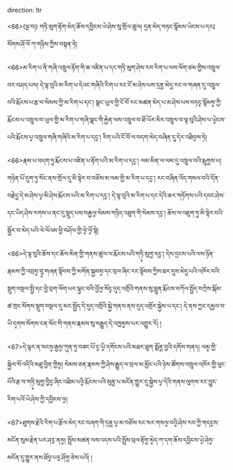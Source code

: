 direction: ltr

<66>(ལྔ་བ།) གཏི་མུག་རྟོག་མེད་ཆོས་དབྱིངས་ཡེ་ཤེས་སུ་གྲོལ་ཚུལ། དྲན་མེད་བཏང་སྙོམས་ཡེངས་པ་དང༔ སོགས་ཤོ་ལོ་ཀ་གཉིས་ཀྱིས་བསྟན་ཏེ། 

<66>མ་རིག་པ་ནི་གཞི་འཁྲུལ་རྟོག་གི་ཆ་འཛིན་པ་དང་གཏི་མུག་ཤེས་རབ་རིག་པ་ལས་ལོག་ཙམ་གྱིས་འཁྲུལ་བར་བཤད་པས། དེ་ལྟ་བུའི་མ་རིག་པ་དེའང་གཞིའི་རིག་པ་རང་ངོ་མ་ཤེས་པས་དྲན༵་མེད༵་རང་ལ་གཞན་དུ་འཁྲུལ་བའི་རྨོངས་པ་རྩ་བ་སེམས་ཀྱི་མ་རིག་པ་དང་། སྣང་ཡུལ་གྱི་ངོ་བོ་རང་མཚན་མེད་པ་མ་ཤེས་པས་བཏང༵་སྙོམས༵་ཀྱི་རྨོངས་པ་འཁྲུལ་བ་ཡུལ་གྱི་མ་རིག་པ་གཞི་སྣང་གི་རྐྱེན་ལས་འཁྲུལ་བ་ཐོ་ཡོར་མིར་འཁྲུལ་བ་ལྟ་བུའི་ཤེས་པ་ཡེ༵ངས་པའི་རྨོངས་པ༵་འཁྲུལ་གཞི་གཞིའི་མ་རིག་པ་དང༵་། རིག་པའི་ངོ་བོ་ལ་བདག་མེད་བཞིན་དུ་དེར་འཐིབ༵ས་ཏེ། 

<66>རྣམ་པ་བདག་ཏུ་རྨོངས་པ་འཛིན་པ་རྟོག་པའི་མ་རིག་པ་དང༵་། ལམ་མིན་ལ་ལམ་དུ་འཁྲུལ་བའི་རྨུག༵ས་པ།གཉེན་པོ་དུག་ཏུ་སོང་ནས་གྲོལ་དུ་མི་སྟེར་བ་བཅོས་མ་ལམ་གྱི་མ་རིག་པ་དང༵་། རང་བཞིན་འོད་གསལ་བའི་དོན་བརྗེད༵་དེ་མ་ཤེས་པ༵་མི་ཤེས་རྨོངས་པའི་མ་རིག་པ་དང༵་། དེ་ལྟ་བུའི་མ་རིག་པ་དང་དེའི་ཆར་གཏོགས་པའི་དབང་ཤེས་དང་ཡིད་ཤེས་རགས་པ་ནང་དུ་སྡུད་པས་བརྒྱལ༵་སེམས་གཉིད་འཐུག་གི་སེམས་དང༵་། ཆོས་ལ་འཇུག་ཏུ་མི་སྟེར་བའི་སྦྱོར་བ་མེད་པའི་ལེ་ལོའམ་ཕྱི་བཤོལ་གྱི་ལེ༵་ལོ༵་སྟེ། 

<66>དེ་ལྟ་བུའི་ཆོས་དང་ཆོས་མིན་གྱི་གནས་ཚུལ་ལ་རྨོངས་པའི་གཏི༵་མུག༵་དང༵་། དེས་དྲངས་པའི་ལས་ཉོན་རྣམས་ཀྱི་འབྲས༵་བུ༵་གཞན་སྟོབས་ཀྱི་མགོན་སྐྱབས༵་དང་བྲལ་ཞིང་རང་སྟོབས་ཀྱིས་ཐར་དུས་མེད༵་པའི་འཁོར་བའི་སྡུག་བསྔལ་སྤྱི་དང་བྱེ་བྲག་ལོག་པར་ལྟུང་བའི་བྱོལ༵་སོང༵་དུད་འགྲོའི་གནས་སུ་བླུན་རྨོངས་བཀོལ་སྤྱོད་བཀྲེས་སྐོམ་ཚ་གྲང་སོགས་སྡུག་བསྔལ་དུ་མར་སྤྱོད་དེ་དུད་འགྲོའི་སྐྱེ་གནས་ནས་དུད་འགྲོར་སྐྱེས་པ་དང་། དེ་ནས་ཀྱང་དམྱལ་བ་ཡི་དྭགས་སོགས་ངན་སོང་གི་གནས་རྣམས་སུ་བརྒྱུད་དེ་འཁྱམ༵ས་པར་འགྱུར་རོ། །

<67>དེ་ལྟར་ན་སངས༵་རྒྱས༵་ཀུན་ཏུ་བཟང་པོ་ང༵་ཡི༵་དགོངས་པའི་མཐར་ཐུག སྨོན༵་བྱའི་དགོས་གནད། ལམ༵་གྱི་སྐྱེལ་སོ་འདིའི་མཐུ་བྱིན་གྱིས༵། སེམས་ཅན་རྣམས་ཀྱི་ཤེས་རྒྱུད་ལ་བྲལ་མ་མྱོང་པའི་ཉེས་ཚོགས་འཁྲུལ་འཁོར་གྱི་ཕུང་པོའི་རྩ་བ་གཏི༵་མུག༵་བྱིང༵་ཞིང་འཐིམ་པའི༵་རྨོངས་པའི་མུན༵་པ་མངོན་གྱུར་དུ་སྐྱེས་པ༵་དེའི་གནས་ལུགས་རང་བྱུང་རིག་པའོ་ཡེ་ཤེས་ཀྱི་དབྱིངས་ལ༵། 

<67>ཐུགས་རྗེའི་རིག་པ་རྩོལ་མེད་རང་བཞག་གི་དྲན༵་པ༵་མ་བཅོས་རང་སར་གསལ༵་བའི༵་ཤེས་རབ་ཀྱི་གདང༵ས་མངོན་སུམ་རྗེན་པར་ཤར༵་ནས༵། སྤྲོས་མཚན་ལས་འདས་པའི་སྤྲོས་བྲལ་རྟོག༵་མེ༵ད་ཀ་དག་ཆོས་དབྱིངས་ཡེ༵་ཤེས༵་མངོན་དུ་གྱུར་ནས་ཐོབ༵་པར༵་ཤོག༵་ཅེས་པའོ། །
